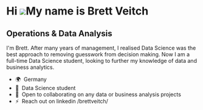 Hi ![](https://user-images.githubusercontent.com/18350557/176309783-0785949b-9127-417c-8b55-ab5a4333674e.gif)My name is Brett Veitch
====================================================================================================================================

Operations & Data Analysis
--------------------------

I'm Brett. After many years of management, I realised Data Science was the best approach to removing guesswork from decision making. Now I am a full-time Data Science student, looking to further my knowledge of data and business analytics.

* 🌍  Germany
* 🧠  Data Science student
* 🤝  Open to collaborating on any data or business analysis projects
* ⚡  Reach out on linkedin /brettveitch/
